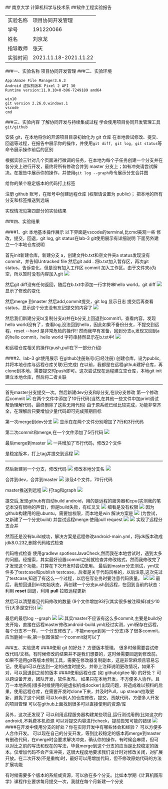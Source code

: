 
##<font face="华文行楷" > 南京大学 计算机科学与技术系</font>
##<font face="华文新魏" >软件工程实验报告</font>
<html>
<table>
   <tr>
     <td>实验名称</td>
     <td>项目协同开发管理</td>
   </tr>
   <tr>
     <td>学号</td>
     <td>191220066</td>
   </tr>
    <tr>
     <td>姓名</td>
     <td>刘京龙</td>
     </tr>
   <tr>
      <td>指导教师</td>
     <td>张天</td>
    </tr>
    <tr>
    <td>实验时间</td>
    <td>2021.11.18-2021.11.22</td>
    </tr>
</table>
</html>
###一、实验名称
项目协同开发管理
###二、实验环境

    App:Amaze File Manager3.6.3
    Android 虚拟机版本 Pixel 2 API 30
    Runtime version:11.0.10+0-b96-7249189 amd64

    win10
    git version 2.26.0.windows.1
    vscode
    cmd

###三、实验内容
了解协同开发与持续集成过程
学会使用项目协同开发管理工具 `git/github`

安装 git，在本地将你的开源项目目录初始化为 git 仓库
在本地尝试修改、提交、回退等过程，在报告中展示你的操作，并使用` git diff, git log, git status `等命令展示操作前后的区别

根据实验三针对几个页面进行微调的任务，在本地为每个子任务创建一个分支并在各分支上进行开发，最终将所有修改合并到 master 分支上；如有冲突请尝试解决。在报告中展示你的操作，并使用` git log --graph `命令展示分支合并图

给你的某个稳定版本的代码打上标签

注册 github 账号，在账号中创建远程仓库 (权限请设置为 public)；
把本地的所有分支和标签推送到远端

实现情况见第四部分的实验结果 

###四、实验结果

####1、git 本地基本操作展示
以下界面是vscode的terminal,比cmd美观一些
修改，提交，回退，git log, git status在lab-3 git使用展示有详细说明
下面另外建立一个本地仓库说明

首先init新建仓库，新建分支 a，创建文件b.txt和空文件夹a
status发现没有commit，并告知Untracked file
然后git add . 将b.txt加入暂存区，再次git status，告诉变化，但是没有加入工作区
commit 加入工作区。由于文件夹a为空，所以暂时没有内容加入git
![](./ref/basic/1.png)

然后git diff没有任何返回，随后在b.txt中添加一行字符串hello world，git diff
![](./ref/basic/diff.png)
显示了修改的变化

然后merge 到master
然后add,commit提交，git log 显示日志
提交后再查看status，显示这个分支没有忘记提交的内容了
![](./ref/basic/2.png)

然后我们新建分支b(复制分支a)并在b分支上回退到commit1，查看内容，发现hello world没有了，查看log,没法回到hello，因此如果不备份分支，不提交到远程，reset --hard 是非常危险的操作!!
然而我早有准备，回到分支a,发现又回到a的hello commit，hello world 字符串赫然显示在b.txt中!
![](./ref/basic/reset.png)

和远程仓库相关的操作(push,pull在下一部分介绍)

####2、lab-3 git使用展示
在github注册账号(已经注册)
创建仓库，设为public,并将本地仓库与远程仓库关联(已完成)
在以前，我都是在远程github建好仓库，再clone到本地，需要提交时push即可。这次尝试现在远程建立空仓库，本地git init建立本地仓库，然后将二者关联

---

首先master分支提交一次。然后新建dev分支和ljl分支,在ljl分支修改
第一个修改后commit
![](./ref/operation/add.png)
在两个文件中添加了10行代码(当然,在其他一些文件中加print调试帮助理解代码，最终删除了这些无用代码)
由于原系统已经比较完成，功能非常齐全，在理解后只要增加少量代码即可完成预期目标

第一次merge到dev分支
![](./ref/operation/merge1.png)
显示在在两个文件分别增加了7行和3行代码

第二次commit和merge,在一个文件添加了5行代码
![](./ref/operation/add2.png)

最后merge到master
![](./ref/operation/master.png)
一共增加了15行代码，修改2个文件

是稳定版本，打上tag并提交到远程
![](./ref/operation/tag1.1.png)
____
然后新建另一个分支，修改代码
![](./ref/operation/add3.png)
修改本地分支名
![](./ref/operation/modifyName.png)

合并到dev，合并到master
![](./ref/operation/merge4.png)
涉及4个文件，70行代码

master推送到远程
![](./ref/operation/push.png)
打tag和graph
![](./ref/operation/graph.png)

提交后,发现github有自动build android，用的是远程的服务器和cpu(实测我的笔记本没有很响的声音)，但是build失败，有红叉叉
![](./ref/build/buildFail.png)
细看是没有权限
![](./ref/build/permission.png)
因为github构建用的是ubuntu，需要加权限，而本地是win
解决方案是
![](./ref/build/addPermission.png)
(为尝试，又新建了一个分支build)
并尝试远程merge:使用pull request
![](./ref/build/mergeOnline.png)
![](./ref/build/mergeSucc.png)
实现了远程分支合并

然而还是没有build成功，解决方案是远程修改android-main.yml，将jdk版本改成jdk8.0.232,删除代码格式检查

代码格式检查 使用gradlew spotlessJavaCheck,然而我在本地尝试时，遇到太多的问题。经搜索，其实最好设置commit之前就检查并修改格式，然而我修改完了才发现这个功能，打算在下次开发时尝试使用。
最后到master分支测试，yml文件多了testcase和publish testcase，后者是关于代码风格的，以后注意,这次先过了testcase,知道了有这么一个过程，以后在写业务时要注意代码质量。
![](./ref/build/yml.png)
![](./ref/build/complete.png)
最后，我想回退到init初始状态，再创建一个分支push到远程，在回到当前的状态：利用 __reset__ 回退，利用 __pull__ 拉取远程更新

然后可以清楚看见代码修改的数量
(9个文件增加93行(其实很多被注释掉)减少10行(大多是空行))
![](./ref/operation/pull.png)

最后的最后log --graph
![](./ref/operation/graph1.png)
![](./ref/operation/graph2.png)
其实master不应该有这么多commit,主要是build分支开始，直接在远程master修改android-build.yml(经过实测，yml保存在远程，每个分支不一样，一个分支修改了，不能merge到另一个分支)多了很多commit，应当删掉一些,第一张图保留一个commit就可以了

###五、实验思考
####使用 git 的好处？
方便版本管理。
很多时候需要尝试修改代码/文档，有时候修改的结果并不是我们想要的，这时候需要回退到修改前。如果不适用git等版本控制工具，需要在修改器复制副本，这是非常麻烦且容易忘记。使用git可以在达到一定的进度时提交，并带上注释说明更改情况，如果不对，可以回退到之前的版本
####使用远程仓库 (如 github/gitee 等) 的好处？
可以跨设备开发，团队开发，软件发布。
如果只在本地开发，不方便多人协作。且万一本地系统(很多时候使用的是虚拟机或docker)出现问题，将造成难以预料的后果，使用远程仓库，在需要开发时clone下来，并及时Pull，up stream拉取更新，避免了这个问题
可以fork别人的仓库修改，提交，贡献代码，方便多人开发的项目管理
可以在github上面找到很多可以直接使用的资源/库

另外，这次还发现了
可以利用远程服务器构建某些项目,运行测试用例(比如这次的android),不耗费本机资源
可以对提交内容进行check，提前告知可能的错误
![](./ref/build/buildFail.png)
####在开发中使用分支的好处？你在实际开发中有哪些体会和经验？
可以方便多人合作开发。
可以现在自己的分支开发，等到比较稳定的版本再merge到master
有删改代码，在merge时会要求解决冲突，确认你的操作，有时候会麻烦，但可以对比之前的写法和现在的写法，毕竟merge到这个分支的应当是比较稳定的版本。仅增加代码不会产生冲突，这很大程度地要求我们设计时对修改关闭，对扩展开放。在二次开发(不是重构)时，最好可以用增加代码，但不修改原始代码的方法扩展功能

有时候需要多个版本的系统或资源，可以放在多个分支。比如本学期《计算机图形学》课程作业要求每月提交一次，我就在每个月新建一个分支